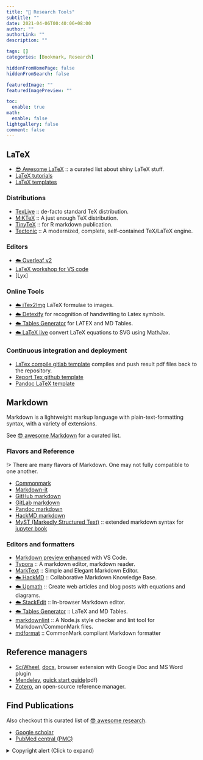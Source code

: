 ```yaml
---
title: "🔖 Research Tools"
subtitle: ""
date: 2021-04-06T00:40:06+08:00
author: ""
authorLink: ""
description: ""

tags: []
categories: [Bookmark, Research]

hiddenFromHomePage: false
hiddenFromSearch: false

featuredImage: ""
featuredImagePreview: ""

toc:
  enable: true
math:
  enable: false
lightgallery: false
comment: false
---
```


<!--more-->

## LaTeX

- [😎 Awesome LaTeX](https://github.com/egeerardyn/awesome-LaTeX) :: a curated list about shiny LaTeX stuff.
- [LaTeX tutorials](https://www.latex-tutorial.com/)
- [LaTeX templates](http://www.latextemplates.com/)

### Distributions

- [TexLive](https://tug.org/texlive/) :: de-facto standard TeX distribution.
- [MiKTeX](https://miktex.org/) :: A just enough TeX distribution.
- [TinyTeX](https://yihui.org/tinytex/) :: for R markdown publication.
- [Tectonic](https://tectonic-typesetting.github.io/) :: A modernized, complete, self-contained TeX/LaTeX engine.

### Editors

- [☁️ Overleaf v2](https://v2.overleaf.com)
- [LaTeX workshop for VS code](https://marketplace.visualstudio.com/items?itemName=James-Yu.latex-workshop)
- [Lyx]

### Online Tools

- [☁️ iTex2Img](http://www.sciweavers.org/free-online-latex-equation-editor) LaTeX formulae to images.
- [☁️ Detexify](http://detexify.kirelabs.org/classify.html) for recognition of handwriting to Latex symbols.
- [☁️ Tables Generator](https://www.tablesgenerator.com/) for LATEX and MD Tables.
- [☁️ LaTeX live](https://www.latexlive.com/) convert LaTeX equations to SVG using MathJax.

### Continuous integration and deployment

- [LaTex compile gitlab template](https://gitlab.com/jasonrwang/dissertation-tudelft-latex) compiles and push result pdf files back to the repository.
- [Report Tex github template](https://github.com/stevengogogo/ReportTex)
- [Pandoc LaTeX template](https://github.com/Wandmalfarbe/pandoc-latex-template)

## Markdown

Markdown is a lightweight markup language with plain-text-formatting syntax, with a variety of extensions.

See [😎 awesome Markdown](https://github.com/mundimark/awesome-markdown) for a curated list.

### Flavors and Reference

!> There are many flavors of Markdown. One may not fully compatible to one another.

- [Commonmark](https://commonmark.org/help/)
- [Markdown-it](https://markdown-it.github.io/)
- [GitHub markdown](https://guides.github.com/features/mastering-markdown/)
- [GitLab markdown](https://docs.gitlab.com/ee/user/markdown.html)
- [Pandoc markdown](https://pandoc.org/MANUAL.html#pandocs-markdown)
- [HackMD markdown](https://hackmd.io/@eMP9zQQ0Qt6I8Uqp2Vqy6w/SyiOheL5N/%2FBVqowKshRH246Q7UDyodFA?type=book)
- [MyST (Markedly Structured Text)](https://jupyterbook.org/content/myst.html) :: extended markdown syntax for [jupyter book](https://jupyterbook.org/)

### Editors and formatters

- [Markdown preview enhanced](https://shd101wyy.github.io/markdown-preview-enhanced/) with VS Code.
- [Typora](https://typora.io/) :: A markdown editor, markdown reader.
- [MarkText](https://marktext.app/) :: Simple and Elegant Markdown Editor.
- [☁️ HackMD](https://hackmd.io/) :: Collaborative Markdown Knowledge Base.
- [☁️ Upmath](https://upmath.me/) :: Create web articles and blog posts with equations and diagrams.
- [☁️ StackEdit](https://stackedit.io/) :: In-browser Markdown editor.
- [☁️ Tables Generator](https://www.tablesgenerator.com/) :: LaTeX and MD Tables.
- [markdownlint](https://github.com/DavidAnson/markdownlint) :: A Node.js style checker and lint tool for Markdown/CommonMark files.
- [mdformat](https://mdformat.rtfd.io/) :: CommonMark compliant Markdown formatter

## Reference managers

- [SciWheel](https://sciwheel.com/work/), [docs](https://sciwheel.com/work/#/faq/all-topics), browser extension with Google Doc and MS Word plugin
- [Mendeley](https://www.mendeley.com/), [quick start guide](https://static.mendeley.com/weblet-awareness/documents/Mendeley-Quick-Start.pdf)(pdf)
- [Zotero](https://www.zotero.org/), an open-source reference manager.

## Find Publications

Also checkout this curated list of [😎 awesome research](https://github.com/emptymalei/awesome-research).

- [Google scholar](https://scholar.google.com.tw/)
- [PubMed central (PMC)](https://www.ncbi.nlm.nih.gov/pmc/)

<details>
<summary>Copyright alert (Click to expand)</summary>

- [Sci-Hub](https://sci-hub.se/)
- [Library Genesis](http://gen.lib.rus.ec/)
- [Z-Library](https://1lib.net/)
- [BookFI](http://en.bookfi.net/)

</details>

